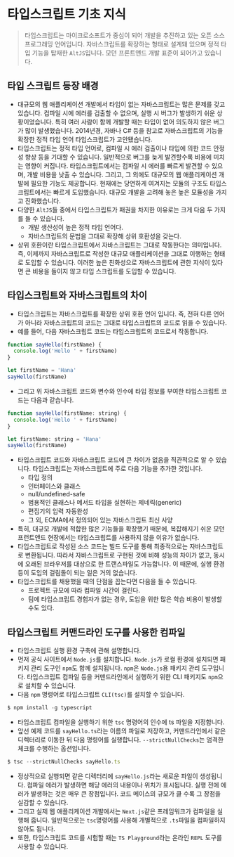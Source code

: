 # 타입스크립트 기초 지식

> 타입스크립트는 마이크로소프트가 중심이 되어 개발을 추진하고 있는 오픈 소스 프로그래밍 언어입니다. 자바스크립트를 확장하는 형태로 설계돼 있으며 정적 타입 기능을 탑재한 `AltJS`입니다. 모던 프론트앤드 개발 표준이 되어가고 있습니다.

## 타입 스크립트 등장 배경

- 대규모의 웹 애플리케이션 개발에서 타입이 없는 자바스크립트는 많은 문제를 갖고 있습니다. 컴파일 시에 에러를 검출할 수 없으며, 실행 시 버그가 발생하기 쉬운 상황이었습니다. 특히 여러 사람이 함께 개발할 때는 타입이 없어 의도하지 않은 버그가 많이 발생했습니다. 2014년경, 자바나 C# 등을 참고로 자바스크립트의 기능을 확장한 정적 타입 언어 타입스크립트가 고안됐습니다.
- 타입스크립트는 정적 타입 언어로, 컴파일 시 에러 검출이나 타입에 의한 코드 안정성 향상 등을 기대할 수 있습니다. 일반적으로 버그를 늦게 발견할수록 비용에 미치는 영향이 커집니다. 타입스크립트에서는 컴파일 시 에러를 빠르게 발견할 수 있으며, 개발 비용을 낮출 수 있습니다. 그리고, 그 외에도 대규모의 웹 애플리케이션 개발에 필요한 기능도 제공합니다. 현재에는 당연하게 여겨지는 모듈의 구조도 타입스크립트에서는 빠르게 도입했습니다. 대규모 개발을 고려해 놓은 높은 모듈성을 가지고 진화했습니다.
- 다양한 `AltJS`들 중에서 타입스크립트가 패권을 차지한 이유로는 크게 다음 두 가지를 들 수 있습니다.
  - 개발 생산성이 높은 정적 타입 언어다.
  - 자바스크립트의 문법을 그대로 확장해 상위 호환성을 갖는다.
- 상위 호환이란 타입스크립트에서 자바스크립트는 그대로 작동한다는 의미입니다. 즉, 이제까지 자바스크립트로 작성한 대규모 애플리케이션을 그대로 이행하는 형태로 도입할 수 있습니다. 이러한 높은 친화성으로 자바스크립트에 관한 지식이 있다면 큰 비용을 들이지 않고 타입 스크립트를 도입할 수 있습니다.

## 타입스크립트와 자바스크립트의 차이

- 타입스크립트는 자바스크립트를 확장한 상위 호환 언어 입니다. 즉, 전혀 다른 언어가 아니라 자바스크립트의 코드는 그대로 타입스크립트의 코드로 읽을 수 있습니다.
- 예를 들어, 다음 자바스크립트 코드는 타입스크립트의 코드로서 작동합니다.

```javascript
function sayHello(firstName) {
  console.log('Hello ' + firstName)
}

let firstName = 'Hana'
sayHello(firstName)
```

- 그리고 위 자바스크립트 코드와 변수와 인수에 타입 정보를 부여한 타입스크립트 코드는 다음과 같습니다.

```javascript
function sayHello(firstName: string) {
  console.log('Hello ' + firstName)
}

let firstName: string = 'Hana'
sayHello(firstName)
```
- 타입스크립트 코드와 자바스크립트 코드에 큰 차이가 없음을 직관적으로 알 수 있습니다. 타입스크립트는 자바스크립트에 주로 다음 기능을 추가한 것입니다.
    - 타입 정의 
    - 인터페이스와 클래스
    - null/undefined-safe
    - 범용적인 클래스나 메서드 타입을 실현하는 제네릭(generic)
    - 편집기의 입력 자동완성
    - 그 외, ECMA에서 정의되어 있는 자바스크립트 최신 사양
- 특히, 대규모 개발에 적합한 많은 기능들을 확장했기 때문에, 복잡해지기 쉬운 모던 프런트앤드 현장에서는 타입스크립트를 사용하지 않을 이유가 없습니다.
- 타입스크립트로 작성된 소스 코드는 빌드 도구를 통해 최종적으로는 자바스크립트로 변환됩니다. 따라서 자바스크립트로 구현된 것에 비해 성능의 차이가 없고, 동시에 오래된 브라우저를 대상으로 한 트랜스파일도 가능합니다. 이 때문에, 실행 환경 등이 도입의 걸림돌이 되는 일은 거의 없습니다.
- 타입스크립트를 채용했을 때의 단점을 꼽는다면 다음을 들 수 있습니다. 
    - 프로젝트 규모에 따라 컴파일 시간이 걸린다.
    - 팀에 타입스크립트 경험자가 없는 경우, 도입을 위한 많은 학습 비용이 발생할 수도 있다.

## 타입스크립트 커맨드라인 도구를 사용한 컴파일
- 타입스크립트 실행 환경 구축에 관해 설명합니다.
- 먼저 공식 사이트에서 `Node.js`를 설치합니다. `Node.js`가 로컬 환경에 설치되면 패키지 관리 도구인 `npm`도 함께 설치됩니다. `npm`은 `Node.js`용 패키지 관리 도구입니다. 타입스크립트 컴파일 등을 커맨드라인에서 실행하기 위한 CLI 패키지도 `npm`으로 설치할 수 있습니다.
- 다음 `npm` 명령어로 타입스크립트 `CLI(tsc)`를 설치할 수 있습니다. 

```javascript
$ npm install -g typescript 
```

- 타입스크립트 컴파일을 실행하기 위한 `tsc` 명령어의 인수에 ts 파일을 지정합니다.
- 앞선 예제 코드를 `sayHello.ts`라는 이름의 파일로 저장하고, 커맨드라인에서 같은 디렉터리로 이동한 뒤 다음 명령어를 실행합니다. `--strictNullChecks`는 엄격한 체크를 수행하는 옵션입니다.

```typescript
$ tsc --strictNullChecks sayHello.ts
```

- 정상적으로 실행되면 같은 디렉터리에 `sayHello.js`라는 새로운 파일이 생성됩니다. 컴파일 에러가 발생하면 해당 에러의 내용이나 위치가 표시됩니다. 실행 전에 에러가 발생하는 것은 매우 큰 장점입니다. 코드 메이스의 규모가 클 수록 그 장점을 실감할 수 있습니다.
- 그리고 실제 웹 애플리케이션 개발에서는 `Next.js`같은 프레임워크가 컴파일을 실행해 줍니다. 일반적으로는 `tsc`명령어를 사용해 개별적으로 `.ts`파일을 컴파일하지 않아도 됩니다.
- 또한, 타입스크립트 코드를 시험할 때는 `TS Playground`라는 온라인 `REPL` 도구를 사용할 수 있습니다.